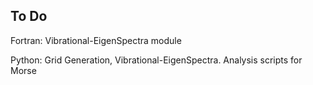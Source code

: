 ## To Do
Fortran: Vibrational-EigenSpectra module 

Python: Grid Generation, Vibrational-EigenSpectra. Analysis scripts for Morse

